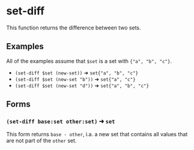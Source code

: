 # set-diff

This function returns the difference between two sets.

## Examples

All of the examples assume that `$set` is a set with `{"a", "b", "c"}`.

* `(set-diff $set (new-set))` ➜ `set{"a", "b", "c"}`
* `(set-diff $set (new-set "b"))` ➜ `set{"a", "c"}`
* `(set-diff $set (new-set "d"))` ➜ `set{"a", "b", "c"}`

## Forms

### `(set-diff base:set other:set)` ➜ `set`

This form returns `base - other`, i.a. a new set that contains all values that
are not part of the `other` set.
